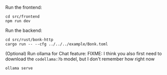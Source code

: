 Run the frontend:
```
cd src/frontend
npm run dev
```

Run the backend:
```
cd src/rust/bonk-http
cargo run -- --cfg ../../../example/Bonk.toml
```

(Optional) Run ollama for Chat feature:
FIXME: I think you also first need to download the `codellama:7b` model, but I don't remember how right now
```
ollama serve
```